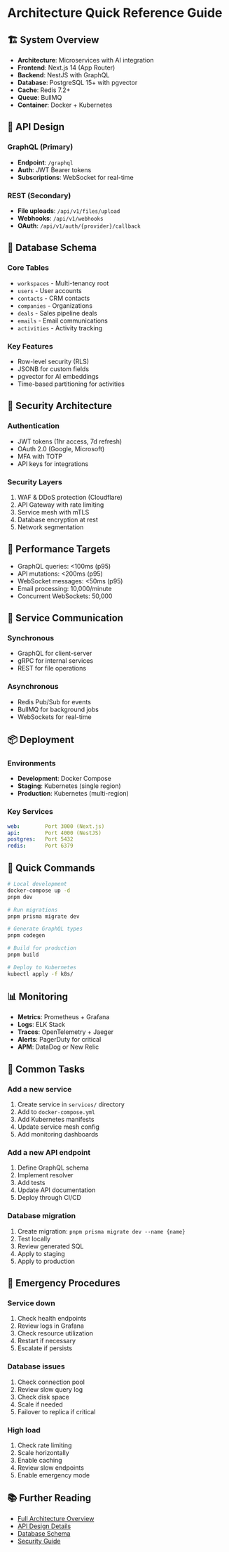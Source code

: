 # Architecture Quick Reference Guide

## 🏗️ System Overview
- **Architecture**: Microservices with AI integration
- **Frontend**: Next.js 14 (App Router)
- **Backend**: NestJS with GraphQL
- **Database**: PostgreSQL 15+ with pgvector
- **Cache**: Redis 7.2+
- **Queue**: BullMQ
- **Container**: Docker + Kubernetes

## 🔗 API Design
### GraphQL (Primary)
- **Endpoint**: `/graphql`
- **Auth**: JWT Bearer tokens
- **Subscriptions**: WebSocket for real-time

### REST (Secondary)
- **File uploads**: `/api/v1/files/upload`
- **Webhooks**: `/api/v1/webhooks`
- **OAuth**: `/api/v1/auth/{provider}/callback`

## 💾 Database Schema
### Core Tables
- `workspaces` - Multi-tenancy root
- `users` - User accounts
- `contacts` - CRM contacts
- `companies` - Organizations
- `deals` - Sales pipeline deals
- `emails` - Email communications
- `activities` - Activity tracking

### Key Features
- Row-level security (RLS)
- JSONB for custom fields
- pgvector for AI embeddings
- Time-based partitioning for activities

## 🔐 Security Architecture
### Authentication
- JWT tokens (1hr access, 7d refresh)
- OAuth 2.0 (Google, Microsoft)
- MFA with TOTP
- API keys for integrations

### Security Layers
1. WAF & DDoS protection (Cloudflare)
2. API Gateway with rate limiting
3. Service mesh with mTLS
4. Database encryption at rest
5. Network segmentation

## 🚀 Performance Targets
- GraphQL queries: <100ms (p95)
- API mutations: <200ms (p95)
- WebSocket messages: <50ms (p95)
- Email processing: 10,000/minute
- Concurrent WebSockets: 50,000

## 🔄 Service Communication
### Synchronous
- GraphQL for client-server
- gRPC for internal services
- REST for file operations

### Asynchronous
- Redis Pub/Sub for events
- BullMQ for background jobs
- WebSockets for real-time

## 📦 Deployment
### Environments
- **Development**: Docker Compose
- **Staging**: Kubernetes (single region)
- **Production**: Kubernetes (multi-region)

### Key Services
```yaml
web:        Port 3000 (Next.js)
api:        Port 4000 (NestJS)
postgres:   Port 5432
redis:      Port 6379
```

## 🎯 Quick Commands
```bash
# Local development
docker-compose up -d
pnpm dev

# Run migrations
pnpm prisma migrate dev

# Generate GraphQL types
pnpm codegen

# Build for production
pnpm build

# Deploy to Kubernetes
kubectl apply -f k8s/
```

## 📊 Monitoring
- **Metrics**: Prometheus + Grafana
- **Logs**: ELK Stack
- **Traces**: OpenTelemetry + Jaeger
- **Alerts**: PagerDuty for critical
- **APM**: DataDog or New Relic

## 🔧 Common Tasks

### Add a new service
1. Create service in `services/` directory
2. Add to `docker-compose.yml`
3. Add Kubernetes manifests
4. Update service mesh config
5. Add monitoring dashboards

### Add a new API endpoint
1. Define GraphQL schema
2. Implement resolver
3. Add tests
4. Update API documentation
5. Deploy through CI/CD

### Database migration
1. Create migration: `pnpm prisma migrate dev --name {name}`
2. Test locally
3. Review generated SQL
4. Apply to staging
5. Apply to production

## 🚨 Emergency Procedures

### Service down
1. Check health endpoints
2. Review logs in Grafana
3. Check resource utilization
4. Restart if necessary
5. Escalate if persists

### Database issues
1. Check connection pool
2. Review slow query log
3. Check disk space
4. Scale if needed
5. Failover to replica if critical

### High load
1. Check rate limiting
2. Scale horizontally
3. Enable caching
4. Review slow endpoints
5. Enable emergency mode

## 📚 Further Reading
- [Full Architecture Overview](./overview.md)
- [API Design Details](./api-design.md)
- [Database Schema](./database-schema.md)
- [Security Guide](./security.md)